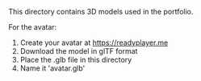 This directory contains 3D models used in the portfolio.

For the avatar:
1. Create your avatar at https://readyplayer.me
2. Download the model in glTF format
3. Place the .glb file in this directory
4. Name it 'avatar.glb'
